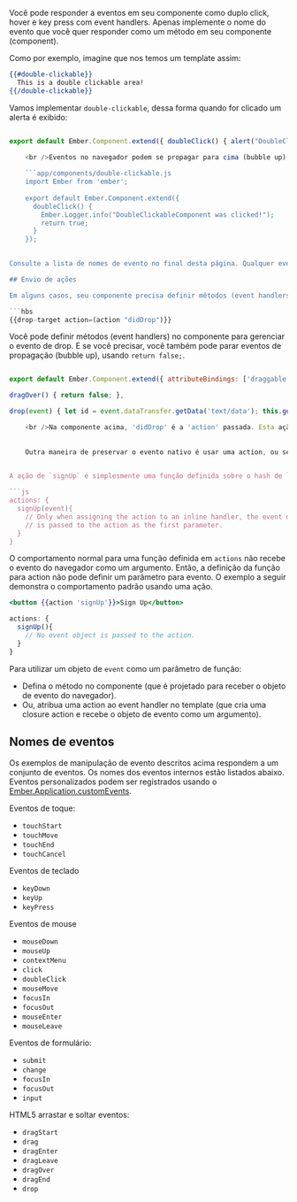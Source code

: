 Você pode responder a eventos em seu componente como duplo click, hover e key press com event handlers. Apenas implemente o nome do evento que você quer responder como um método em seu componente (component).

Como por exemplo, imagine que nos temos um template assim:

```hbs
{{#double-clickable}}
  This is a double clickable area!
{{/double-clickable}}
```

Vamos implementar `double-clickable`, dessa forma quando for clicado um alerta é exibido:

```app/components/double-clickable.js import Ember from 'ember';

export default Ember.Component.extend({ doubleClick() { alert("DoubleClickableComponent was clicked!"); } });

    <br />Eventos no navegador podem se propagar para cima (bubble up) no DOM e dessa forma atingirem component(s) pai. Para permitir isso `return true;` no método implementado em seu componente (component).
    
    ```app/components/double-clickable.js
    import Ember from 'ember';
    
    export default Ember.Component.extend({
      doubleClick() {
        Ember.Logger.info("DoubleClickableComponent was clicked!");
        return true;
      }
    });
    

Consulte a lista de nomes de evento no final desta página. Qualquer evento pode ser definido como um método (event handler) em seu componente.

## Envio de ações

Em alguns casos, seu componente precisa definir métodos (event handlers), talvez para oferecer suporte a vários comportamentos arrastáveis. Por exemplo, um componente pode ser necessário enviar um `id` quando ele recebe um evento de drop:

```hbs
{{drop-target action=(action "didDrop")}}
```

Você pode definir métodos (event handlers) no componente para gerenciar o evento de drop. E se você precisar, você também pode parar eventos de propagação (bubble up), usando `return false;`.

```app/components/drop-target.js import Ember from 'ember';

export default Ember.Component.extend({ attributeBindings: ['draggable'], draggable: 'true',

dragOver() { return false; },

drop(event) { let id = event.dataTransfer.getData('text/data'); this.get('action')(id); } });

    <br />Na componente acima, 'didDrop' é a 'action' passada. Esta ação é chamada no método 'drop' e passa um argumento para a action - o valor do 'id' encontrado através do objeto de evento 'drop'.
    
    
    Outra maneira de preservar o evento nativo é usar uma action, ou seja atribuir uma closure action para um método (event handler). Considere o modelo abaixo, que inclui um método de 'onclick' em um elemento 'button': ' ' hbs < botão onclick ={{action 'signUp'}} > Sign Up < / botão >
    

A ação de `signUp` é simplesmente uma função definida sobre o hash de `action` de um componente. Desde que a ação é atribuída a um método, a definição da função receberá o objeto de evento como seu primeiro parâmetro.

```js
actions: {
  signUp(event){ 
    // Only when assigning the action to an inline handler, the event object
    // is passed to the action as the first parameter.
  }
}
```

O comportamento normal para uma função definida em `actions` não recebe o evento do navegador como um argumento. Então, a definição da função para action não pode definir um parâmetro para evento. O exemplo a seguir demonstra o comportamento padrão usando uma ação.

```hbs
<button {{action 'signUp'}}>Sign Up</button>
```

```js
actions: {
  signUp(){
    // No event object is passed to the action.
  }
}
```

Para utilizar um objeto de `event` como um parâmetro de função:

* Defina o método no componente (que é projetado para receber o objeto de evento do navegador).
* Ou, atribua uma action ao event handler no template (que cria uma closure action e recebe o objeto de evento como um argumento).

## Nomes de eventos

Os exemplos de manipulação de evento descritos acima respondem a um conjunto de eventos. Os nomes dos eventos internos estão listados abaixo. Eventos personalizados podem ser registrados usando o [Ember.Application.customEvents](http://emberjs.com/api/classes/Ember.Application.html#property_customEvents).

Eventos de toque:

* `touchStart`
* `touchMove`
* `touchEnd`
* `touchCancel`

Eventos de teclado

* `keyDown`
* `keyUp`
* `keyPress`

Eventos de mouse

* `mouseDown`
* `mouseUp`
* `contextMenu`
* `click`
* `doubleClick`
* `mouseMove`
* `focusIn`
* `focusOut`
* `mouseEnter`
* `mouseLeave`

Eventos de formulário:

* `submit`
* `change`
* `focusIn`
* `focusOut`
* `input`

HTML5 arrastar e soltar eventos:

* `dragStart`
* `drag`
* `dragEnter`
* `dragLeave`
* `dragOver`
* `dragEnd`
* `drop`
